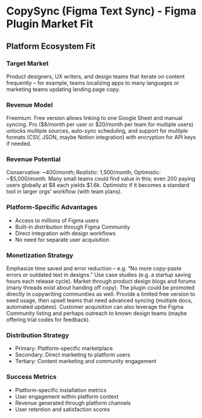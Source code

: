 # CopySync (Figma Text Sync) - Figma Plugin Market Fit

## Platform Ecosystem Fit

### Target Market
Product designers, UX writers, and design teams that iterate on content frequently – for example, teams localizing apps to many languages or marketing teams updating landing page copy.

### Revenue Model
Freemium. Free version allows linking to one Google Sheet and manual syncing. Pro ($8/month per user or $20/month per team for multiple users) unlocks multiple sources, auto-sync scheduling, and support for multiple formats (CSV, JSON, maybe Notion integration) with encryption for API keys if needed.

### Revenue Potential
Conservative: ~$400/month; Realistic: ~$1,500/month; Optimistic: ~$5,000/month. Many small teams could find value in this; even 200 paying users globally at $8 each yields $1.6k. Optimistic if it becomes a standard tool in larger orgs’ workflow (with team plans).

### Platform-Specific Advantages
- Access to millions of Figma users
- Built-in distribution through Figma Community
- Direct integration with design workflows
- No need for separate user acquisition

### Monetization Strategy
Emphasize time saved and error reduction – e.g. “No more copy-paste errors or outdated text in designs.” Use case studies (e.g. a startup saving hours each release cycle). Market through product design blogs and forums (many threads exist about handing off copy). The plugin could be promoted directly in copywriting communities as well. Provide a limited free version to seed usage, then upsell teams that need advanced syncing (multiple docs, automated updates). Customer acquisition can also leverage the Figma Community listing and perhaps outreach to known design teams (maybe offering trial codes for feedback).

### Distribution Strategy
- Primary: Platform-specific marketplace
- Secondary: Direct marketing to platform users
- Tertiary: Content marketing and community engagement

### Success Metrics
- Platform-specific installation metrics
- User engagement within platform context
- Revenue generated through platform channels
- User retention and satisfaction scores
